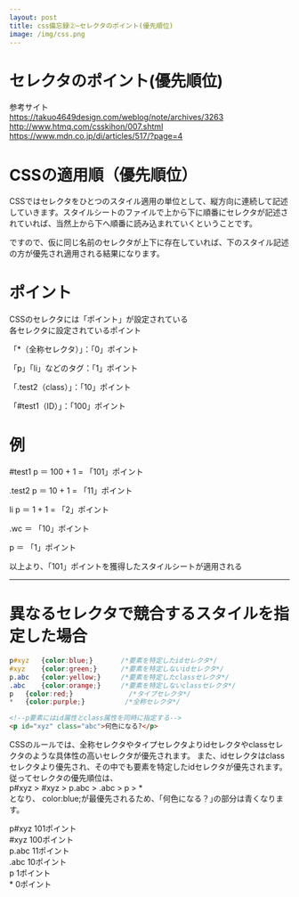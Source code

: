 ```yaml
---
layout: post
title: css備忘録②~セレクタのポイント(優先順位)
image: /img/css.png
---
```


# セレクタのポイント(優先順位)

参考サイト   
https://takuo4649design.com/weblog/note/archives/3263   
http://www.htmq.com/csskihon/007.shtml   
https://www.mdn.co.jp/di/articles/517/?page=4   

# CSSの適用順（優先順位）

CSSではセレクタをひとつのスタイル適用の単位として、縦方向に連続して記述していきます。スタイルシートのファイルで上から下に順番にセレクタが記述されていれば、当然上から下へ順番に読み込まれていくということです。   

ですので、仮に同じ名前のセレクタが上下に存在していれば、下のスタイル記述の方が優先され適用される結果になります。   


# ポイント

CSSのセレクタには「ポイント」が設定されている   
各セレクタに設定されているポイント   

「*（全称セレクタ）」：「0」ポイント   

「p」「li」などのタグ：「1」ポイント   

「.test2（class）」：「10」ポイント   

「#test1（ID）」：「100」ポイント   

# 例

#test1 p ＝ 100 + 1 = 「101」ポイント   

.test2 p ＝ 10 + 1 = 「11」ポイント   

li p ＝ 1 + 1 = 「2」ポイント   

.wc ＝ 「10」ポイント   

p ＝ 「1」ポイント   

以上より、「101」ポイントを獲得したスタイルシートが適用される   

---

# 異なるセレクタで競合するスタイルを指定した場合

```css
p#xyz	{color:blue;}       /*要素を特定したidセレクタ*/
#xyz	{color:green;}      /*要素を特定しないidセレクタ*/
p.abc	{color:yellow;}     /*要素を特定したclassセレクタ*/
.abc	{color:orange;}     /*要素を特定しないclassセレクタ*/
p	{color:red;}              /*タイプセレクタ*/
*	{color:purple;}          /*全称セレクタ*/
```
```html
<!--p要素にはid属性とclass属性を同時に指定する-->
<p id="xyz" class="abc">何色になる?</p>
```

CSSのルールでは、全称セレクタやタイプセレクタよりidセレクタやclassセレクタのような具体性の高いセレクタが優先されます。 また、idセレクタはclassセレクタより優先され、その中でも要素を特定したidセレクタが優先されます。 従ってセレクタの優先順位は、   
p#xyz > #xyz > p.abc > .abc > p > *   
となり、 color:blue;が最優先されるため、｢何色になる？｣の部分は青くなります。   

p#xyz 101ポイント   
#xyz 100ポイント   
p.abc 11ポイント   
.abc 10ポイント   
p 1ポイント   
\* 0ポイント   
